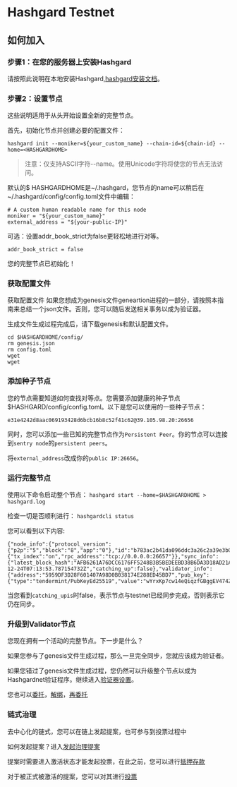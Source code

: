 # Hashgard Testnet
## 如何加入
### 步骤1：在您的服务器上安装Hashgard
请按照此说明在本地安装Hashgard,[hashgard安装文档](hashgard安装文档.md)。

### 步骤2：设置节点
这些说明适用于从头开始设置全新的完整节点。

首先，初始化节点并创建必要的配置文件：

```
hashgard init --moniker=${your_custom_name} --chain-id=${chain-id} --home=<HASHGARDHOME> 
```
> 注意：仅支持ASCII字符--name。使用Unicode字符将使您的节点无法访问。

默认的$ HASHGARDHOME是~/.hashgard，您节点的name可以稍后在~/.hashgard/config/config.toml文件中编辑：
```
# A custom human readable name for this node
moniker = "${your_custom_name}"
external_address = "${your-public-IP}"

```

可选：设置addr_book_strict为false更轻松地进行对等。
```
addr_book_strict = false
```

您的完整节点已初始化！

### 获取配置文件
获取配置文件
如果您想成为genesis文件geneartion进程的一部分，请按照本指南来总结一个json文件。否则，您可以随后发送相关事务以成为验证器。

生成文件生成过程完成后，请下载genesis和默认配置文件。
```
cd $HASHGARDHOME/config/
rm genesis.json
rm config.toml
wget 
wget

```

### 添加种子节点
您的节点需要知道如何查找对等点。您需要添加健康的种子节点$HASHGARD/config/config.toml。以下是您可以使用的一些种子节点：
```
e31e4242d8aac069193428d6bcb16b8c52f41c62@39.105.98.20:26656
```

同时，您可以添加一些已知的完整节点作为```Persistent Peer```。你的节点可以连接到```sentry node```的```persistent peers```。

将```external_address```改成你的```public IP:26656```。

### 运行完整节点
使用以下命令启动整个节点：
```hashgard start --home=$HASHGARDHOME > hashgard.log```

检查一切是否顺利进行：
```hashgardcli status```


您可以看到以下内容:
```
{"node_info":{"protocol_version":{"p2p":"5","block":"8","app":"0"},"id":"b783ac2b41da096ddc3a26c2a39e3b0c1ea49d9e","listen_addr":"127.0.0.190:26656","network":"hashgard","version":"0.27.0","channels":"4020212223303800","moniker":"hashgard_test","other":{"tx_index":"on","rpc_address":"tcp://0.0.0.0:26657"}},"sync_info":{"latest_block_hash":"AFB6261A76DCC6176FF5248B3B5BEDEEBD38B6DA3D18AD21ADD4054AEDEED016","latest_app_hash":"1DEAF3D71AD735F4E375439DAFD96C8934E944D8D32F6179F55C5470E219D132","latest_block_height":"77280","latest_block_time":"2018-12-24T07:13:53.787154732Z","catching_up":false},"validator_info":{"address":"5959DF3D28F601407A98D0B038174E288ED45BD7","pub_key":{"type":"tendermint/PubKeyEd25519","value":"wYrxKp7cw14eQiqzfGBggEV474ZA2lc35AieJM5SM6Y="},"voting_power":"950"}}
```


当您看到```catching_upis```时false，表示节点与testnet已经同步完成，否则表示它仍在同步。


### 升级到Validator节点
您现在拥有一个活动的完整节点。下一步是什么？

如果您参与了genesis文件生成过程，那么一旦完全同步，您就应该成为验证者。

如果您错过了genesis文件生成过程，您仍然可以升级整个节点以成为Hashgardnet验证程序。继续进入[验证器设置](开始一个验证器节点.md)。

您也可以[委托](委托代币.md)，[解绑](解绑委托.md)，[再委托](重新委托.md)


### 链式治理
去中心化的链式，您可以在链上发起提案，也可参与到投票过程中

如何发起提案？进入[发起治理提案](提交在线治理.md)

提案时需要进入激活状态才能发起投票，在此之前，您可以进行[抵押存款](抵押存款.md)

对于被正式被激活的提案，您可以对其进行[投票](提案投票.md)
